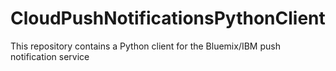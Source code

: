 # CloudPushNotificationsPythonClient
This repository contains a Python client for the Bluemix/IBM push notification service
